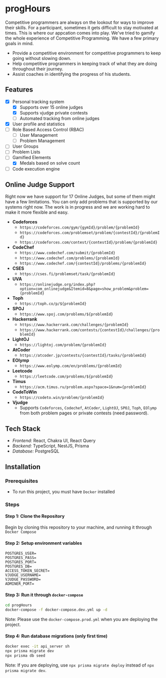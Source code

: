 # progHours

Competitive programmers are always on the lookout for ways to improve their skills. For a participant, sometimes it gets difficult to stay motivated at times. This is where our appcation comes into play. We've tried to gamify the whole experience of Competitive Programming. We have a few primary goals in mind.

- Provide a competitive environment for competitive programmers to keep going without slowing down.
- Help competitive programmers in keeping track of what they are doing throughout their journey.
- Assist coaches in identifying the progress of his students.

## Features

- [x] Personal tracking system
  - [x] Supports over 15 online judges
  - [x] Supports vjudge private contests
  - [ ] Automated tracking from online judges
- [x] User profile and statistics
- [ ] Role Based Access Control (RBAC)
  - [ ] User Management
  - [ ] Problem Management
- [ ] User Groups
- [ ] Problem Lists
- [ ] Gamified Elements
  - [x] Medals based on solve count
- [ ] Code execution engine

## Online Judge Support

Right now we have support for 17 Online Judges, but some of them might have a few limitations. You can only add problems that is supported by our systems right now. The work is in progress and we are working hard to make it more flexible and easy.

- **Codeforces**
  - `https://codeforces.com/gym/{gymId}/problem/{problemId}`
  - `https://codeforces.com/problemset/problem/{contestId}/{problemId}`
  - `https://codeforces.com/contest/{contestId}/problem/{problemId}`
- **CodeChef**
  - `https://www.codechef.com/submit/{problemId}`
  - `https://www.codechef.com/problems/{problemId}`
  - `https://www.codechef.com/{contestId}/problems/{problemId}`
- **CSES**
  - `https://cses.fi/problemset/task/{problemId}`
- **UVA**
  - `https://onlinejudge.org/index.php?option=com_onlinejudge&Itemid=8&page=show_problem&problem={problemId}`
- **Toph**
  - `https://toph.co/p/${problemId}`
- **SPOJ**
  - `https://www.spoj.com/problems/${problemId}`
- **Hackerrank**
  - `https://www.hackerrank.com/challenges/{problemId}`
  - `https://www.hackerrank.com/contests/{contestId}/challenges/{problemId}`
- **LightOJ**
  - `https://lightoj.com/problem/{problemId}`
- **AtCoder**
  - `https://atcoder.jp/contests/{contestId}/tasks/{problemId}`
- **EOlymp**
  - `https://www.eolymp.com/en/problems/{problemId}`
- **Leetcode**
  - `https://leetcode.com/problems/${problemId}`
- **Timus**
  - `https://acm.timus.ru/problem.aspx?space=1&num={problemId}`
- **CodeToWin**
  - `https://codeto.win/problem/{problemId}`
- **Vjudge**
  - Supports `Codeforces`, `Codechef`, `AtCoder`, `LightOJ`, `SPOJ`, `Toph`, `EOlymp` from both problem pages or private contests (need password).

## Tech Stack

- _Frontend:_ React, Chakra UI, React Query
- _Backend:_ TypeScript, NestJS, Prisma
- _Database:_ PostgreSQL

## Installation

### Prerequisites

- To run this project, you must have `Docker` installed

### Steps

#### Step 1: Clone the Repository

Begin by cloning this repository to your machine, and running it through `Docker Compose`

#### Step 2: Setup environment variables

```
POSTGRES_USER=
POSTGRES_PASS=
POSTGRES_PORT=
POSTGRES_DB=
ACCESS_TOKEN_SECRET=
VJUDGE_USERNAME=
VJUDGE_PASSWORD=
ADMINER_PORT=
```

#### Step 3: Run it through `docker-compose`

```bash
cd progHours
docker-compose -f docker-compose.dev.yml up -d
```

Note: Please use the `docker-compose.prod.yml` when you are deploying the project.

#### Step 4: Run database migrations (only first time)

```bash
docker exec -it api_server sh
npx prisma migrate dev
npx prisma db seed
```

Note: If you are deploying, use `npx prisma migrate deploy` instead of `npx prisma migrate dev`.
